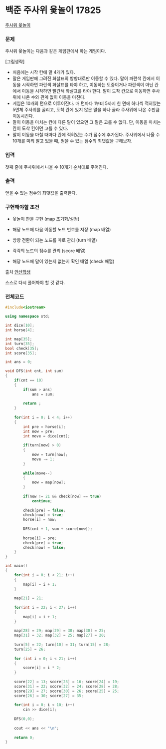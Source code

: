 # 백준 주사위 윷놀이 17825 
[주사위 윷놀이](https://www.acmicpc.net/problem/17825)

### 문제

주사위 윷놀이는 다음과 같은 게임판에서 하는 게임이다.

[그림생략]

* 처음에는 시작 칸에 말 4개가 있다.
* 말은 게임판에 그려진 화살표의 방향대로만 이동할 수 있다. 말이 파란색 칸에서 이동을 시작하면 파란색 화살표를 타야 하고, 이동하는 도중이거나 파란색이 아닌 칸에서 이동을 시작하면 빨간색 화살표를 타야 한다. 말이 도착 칸으로 이동하면 주사위에 나온 수와 관계 없이 이동을 마친다.
* 게임은 10개의 턴으로 이루어진다. 매 턴마다 1부터 5까지 한 면에 하나씩 적혀있는 5면체 주사위를 굴리고, 도착 칸에 있지 않은 말을 하나 골라 주사위에 나온 수만큼 이동시킨다.
* 말이 이동을 마치는 칸에 다른 말이 있으면 그 말은 고를 수 없다. 단, 이동을 마치는 칸이 도착 칸이면 고를 수 있다.
* 말이 이동을 마칠 때마다 칸에 적혀있는 수가 점수에 추가된다.
주사위에서 나올 수 10개를 미리 알고 있을 때, 얻을 수 있는 점수의 최댓값을 구해보자.

### 입력

첫째 줄에 주사위에서 나올 수 10개가 순서대로 주어진다.

### 출력

얻을 수 있는 점수의 최댓값을 출력한다.

### 구현해야할 조건

* 윷놀이 판을 구현 (map 초기화/설정)

* 해당 노드에 다음 이동할 노드 번호를 저장 (map 배열)

* 방향 전환이 되는 노드를 따로 관리 (turn 배열)

* 각각의 노드의 점수를 관리 (score 배열)

* 해당 노드에 말이 있는지 없는지 확인 배열 (check 배열)


출처
[안산학생](https://haejun0317.tistory.com/163) 

스스로 다시 풀어봐야 할 것 같다.

### 전체코드


```c++
#include<iostream>

using namespace std;

int dice[10];
int horse[4];

int map[35];
int turn[35];
bool check[35];
int score[35];

int ans = 0;

void DFS(int cnt, int sum)
{
	if(cnt == 10)
	{
		if(sum > ans)
			ans = sum;
			
		return ;
	}
	
	for(int i = 0; i < 4; i++)
	{
		int pre = horse[i];
		int now = pre;
		int move = dice[cnt];
		
		if(turn[now] > 0)
		{
			now = turn[now];
			move -= 1;
		}
		
		while(move--)
		{
			now = map[now];
		}
		
		if(now != 21 && check[now] == true)
			continue;
		
		check[pre] = false;
		check[now] = true;
		horse[i] = now;
		
		DFS(cnt + 1, sum + score[now]);
		
		horse[i] = pre;
		check[pre] = true;
		check[now] = false;
	}
}

int main()
{
	for(int i = 0; i < 21; i++)
	{
		map[i] = i + 1;
	}
	
	map[21] = 21;
	
	for(int i = 22; i < 27; i++)
	{
		map[i] = i + 1;
	}
	
	map[28] = 29; map[29] = 30; map[30] = 25;
	map[31] = 32; map[32] = 25; map[27] = 20;
	
	turn[5] = 22; turn[10] = 31; turn[15] = 28;
    turn[25] = 26;
 
    for (int i = 0; i < 21; i++) 
	{
		score[i] = i * 2;		
	}
	
    score[22] = 13; score[23] = 16; score[24] = 19;
    score[31] = 22; score[32] = 24; score[28] = 28;
    score[29] = 27; score[30] = 26; score[25] = 25;
    score[26] = 30; score[27] = 35;
	
	for(int i = 0; i < 10; i++)
		cin >> dice[i];
		
	DFS(0,0);
	
	cout << ans << "\n";
	
	return 0;
}
```
